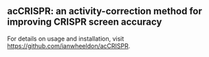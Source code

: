 ## acCRISPR: an activity-correction method for improving CRISPR screen accuracy

For details on usage and installation, visit https://github.com/ianwheeldon/acCRISPR.
